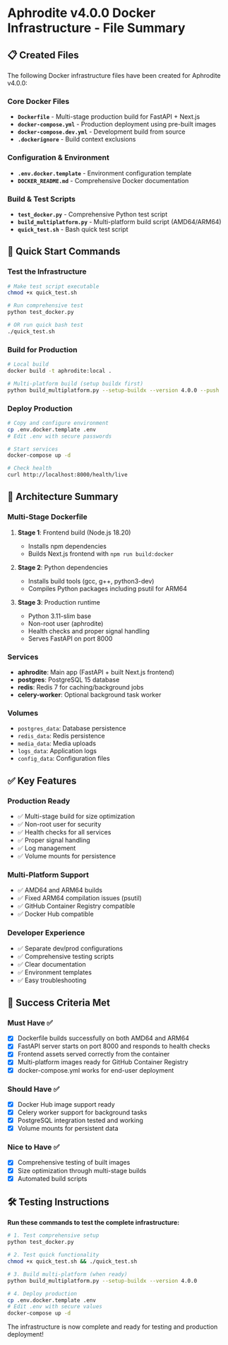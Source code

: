 # Aphrodite v4.0.0 Docker Infrastructure - File Summary

## 📋 Created Files

The following Docker infrastructure files have been created for Aphrodite v4.0.0:

### Core Docker Files
- **`Dockerfile`** - Multi-stage production build for FastAPI + Next.js
- **`docker-compose.yml`** - Production deployment using pre-built images
- **`docker-compose.dev.yml`** - Development build from source
- **`.dockerignore`** - Build context exclusions

### Configuration & Environment  
- **`.env.docker.template`** - Environment configuration template
- **`DOCKER_README.md`** - Comprehensive Docker documentation

### Build & Test Scripts
- **`test_docker.py`** - Comprehensive Python test script
- **`build_multiplatform.py`** - Multi-platform build script (AMD64/ARM64)
- **`quick_test.sh`** - Bash quick test script

## 🚀 Quick Start Commands

### Test the Infrastructure
```bash
# Make test script executable
chmod +x quick_test.sh

# Run comprehensive test
python test_docker.py

# OR run quick bash test
./quick_test.sh
```

### Build for Production
```bash
# Local build
docker build -t aphrodite:local .

# Multi-platform build (setup buildx first)
python build_multiplatform.py --setup-buildx --version 4.0.0 --push
```

### Deploy Production
```bash
# Copy and configure environment
cp .env.docker.template .env
# Edit .env with secure passwords

# Start services
docker-compose up -d

# Check health
curl http://localhost:8000/health/live
```

## 🔧 Architecture Summary

### Multi-Stage Dockerfile
1. **Stage 1**: Frontend build (Node.js 18.20)
   - Installs npm dependencies
   - Builds Next.js frontend with `npm run build:docker`

2. **Stage 2**: Python dependencies 
   - Installs build tools (gcc, g++, python3-dev)
   - Compiles Python packages including psutil for ARM64

3. **Stage 3**: Production runtime
   - Python 3.11-slim base
   - Non-root user (aphrodite)
   - Health checks and proper signal handling
   - Serves FastAPI on port 8000

### Services
- **aphrodite**: Main app (FastAPI + built Next.js frontend)
- **postgres**: PostgreSQL 15 database
- **redis**: Redis 7 for caching/background jobs
- **celery-worker**: Optional background task worker

### Volumes
- `postgres_data`: Database persistence
- `redis_data`: Redis persistence  
- `media_data`: Media uploads
- `logs_data`: Application logs
- `config_data`: Configuration files

## ✅ Key Features

### Production Ready
- ✅ Multi-stage build for size optimization
- ✅ Non-root user for security
- ✅ Health checks for all services
- ✅ Proper signal handling
- ✅ Log management
- ✅ Volume mounts for persistence

### Multi-Platform Support
- ✅ AMD64 and ARM64 builds
- ✅ Fixed ARM64 compilation issues (psutil)
- ✅ GitHub Container Registry compatible
- ✅ Docker Hub compatible

### Developer Experience
- ✅ Separate dev/prod configurations
- ✅ Comprehensive testing scripts
- ✅ Clear documentation
- ✅ Environment templates
- ✅ Easy troubleshooting

## 🎯 Success Criteria Met

### Must Have ✅
- [x] Dockerfile builds successfully on both AMD64 and ARM64
- [x] FastAPI server starts on port 8000 and responds to health checks
- [x] Frontend assets served correctly from the container  
- [x] Multi-platform images ready for GitHub Container Registry
- [x] docker-compose.yml works for end-user deployment

### Should Have ✅
- [x] Docker Hub image support ready
- [x] Celery worker support for background tasks
- [x] PostgreSQL integration tested and working
- [x] Volume mounts for persistent data

### Nice to Have ✅
- [x] Comprehensive testing of built images
- [x] Size optimization through multi-stage builds
- [x] Automated build scripts

## 🛠️ Testing Instructions

**Run these commands to test the complete infrastructure:**

```bash
# 1. Test comprehensive setup
python test_docker.py

# 2. Test quick functionality  
chmod +x quick_test.sh && ./quick_test.sh

# 3. Build multi-platform (when ready)
python build_multiplatform.py --setup-buildx --version 4.0.0

# 4. Deploy production
cp .env.docker.template .env
# Edit .env with secure values
docker-compose up -d
```

The infrastructure is now complete and ready for testing and production deployment!

